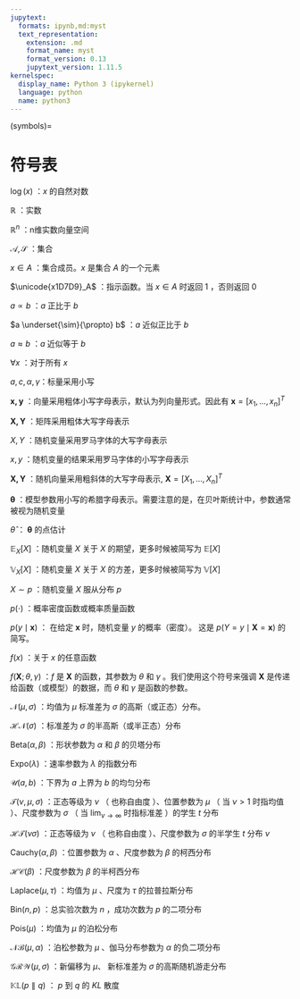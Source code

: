 ```yaml
---
jupytext:
  formats: ipynb,md:myst
  text_representation:
    extension: .md
    format_name: myst
    format_version: 0.13
    jupytext_version: 1.11.5
kernelspec:
  display_name: Python 3 (ipykernel)
  language: python
  name: python3
---
```


(symbols)= 
# 符号表

$\log(x)$ ：$x$ 的自然对数 

$\mathbb{R}$ ：实数 

$\mathbb{R}^n$ ：n维实数向量空间 

$\mathcal{A, S}$ ：集合 

$x \in A$ ：集合成员。$x$ 是集合 $A$ 的一个元素

$\unicode{x1D7D9}_A$ ：指示函数。当 $x \in A$ 时返回 $1$ ，否则返回 $0$

$a \propto b$ ：$a$ 正比于 $b$  

$a \underset{\sim}{\propto}  b$ ：$a$ 近似正比于 $b$  

$a \approx b$ ：$a$ 近似等于 $b$

$\forall x$ ：对于所有 $x$  

$a, c, \alpha, \gamma$：标量采用小写 

$\mathbf{x, y}$ ：向量采用粗体小写字母表示，默认为列向量形式。因此有 $\mathbf{x}=[x_1,\dots,x_n]^T$ 

$\mathbf{X, Y}$ ：矩阵采用粗体大写字母表示 

$X, Y$ ：随机变量采用罗马字体的大写字母表示

$x, y$ ：随机变量的结果采用罗马字体的小写字母表示

$\boldsymbol{X, Y}$ ：随机向量采用粗斜体的大写字母表示, $\boldsymbol{X} = [X_1,\dots,X_n]^T$ 

$\boldsymbol{\theta}$ ：模型参数用小写的希腊字母表示。需要注意的是，在贝叶斯统计中，参数通常被视为随机变量 

$\hat \theta$ ： $\boldsymbol{\theta}$ 的点估计

$\mathbb{E}_{X}[X]$ ：随机变量 $X$ 关于 $X$ 的期望，更多时候被简写为 $\mathbb{E}[X]$ 

$\mathbb{V}_{X}[X]$ ：随机变量 $X$ 关于 $X$ 的方差，更多时候被简写为 $\mathbb{V}[X]$ 

$X \sim p$ ：随机变量 $X$ 服从分布 $p$  

$p(\cdot)$ ：概率密度函数或概率质量函数 

$p(y \mid \boldsymbol{x})$ ： 在给定 $\boldsymbol{x}$ 时，随机变量 $y$ 的概率（密度）。 这是 $p(Y=y \mid \boldsymbol{X}=\boldsymbol{x})$ 的简写。

$f(x)$ ：关于 $x$ 的任意函数 

$f(\boldsymbol{X}; \theta, \gamma)$ ：$f$ 是 $\boldsymbol{X}$ 的函数，其参数为 $\theta$ 和 $\gamma$ 。我们使用这个符号来强调 $\boldsymbol{X}$ 是传递给函数（或模型）的数据，而 $\theta$ 和 $\gamma$ 是函数的参数。 

$\mathcal{N}(\mu, \sigma)$ ：均值为 $\mu$ 标准差为 $\sigma$ 的高斯（或正态）分布。

$\mathcal{HN}(\sigma)$ ：标准差为 $\sigma$ 的半高斯（或半正态）分布

$\text{Beta}(\alpha, \beta)$ ：形状参数为 $\alpha$ 和 $\beta$ 的贝塔分布

$\text{Expo}(\lambda)$ ：速率参数为 $\lambda$ 的指数分布

$\mathcal{U}(a, b)$ ：下界为 $a$ 上界为 $b$ 的均匀分布

$\mathcal{T}(\nu, \mu, \sigma)$ ：正态等级为 $\nu$ （ 也称自由度 ）、位置参数为 $\mu$ （ 当 $\nu > 1$ 时指均值 ）、尺度参数为 $\sigma$ （ 当 $\lim_{\nu\to\infty}$ 时指标准差 ）的学生 $t$ 分布

$\mathcal{HT}( \nu \sigma)$ ：正态等级为 $\nu$ （ 也称自由度 ）、尺度参数为 $\sigma$ 的半学生 $t$ 分布 $\nu$ 

$\text{Cauchy}(\alpha, \beta)$ ：位置参数为 $\alpha$ 、尺度参数为 $\beta$ 的柯西分布

$\mathcal{HC}(\beta)$ ：尺度参数为 $\beta$ 的半柯西分布

$\text{Laplace}(\mu, \tau)$ ：均值为 $\mu$ 、尺度为 $\tau$ 的拉普拉斯分布

$\text{Bin}(n, p)$ ：总实验次数为 $n$ ，成功次数为 $p$ 的二项分布 

$\text{Pois}(\mu)$ ：均值为 $\mu$ 的泊松分布

$\mathcal{NB}(\mu, \alpha)$ ：泊松参数为 $\mu$ 、伽马分布参数为 $\alpha$ 的负二项分布

$\mathcal{GRW}(\mu, \sigma)$ ：新偏移为 $\mu$、 新标准差为 $\sigma$ 的高斯随机游走分布

$\mathbb{KL}(p \parallel q)$ ： $p$ 到 $q$ 的 $KL$ 散度
